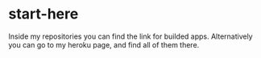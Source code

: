 # start-here
Inside my repositories you can find the link for builded apps. Alternatively you can go to my heroku page, and find all of them there.
